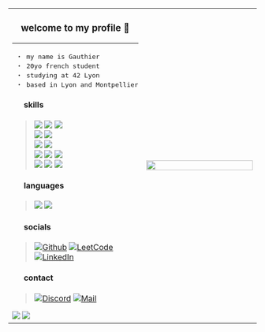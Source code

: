 <table width="100%" style="border: none;">
	<tr>
		<td width="45%">
			<h3 align="center">
				welcome to my profile 👋
			</h3>
			<hr>
<pre>
 ・ my name is Gauthier
 ・ 20yo french student
 ・ studying at 42 Lyon
 ・ based in Lyon and Montpellier
</pre>
			<h4>
				⠀⠀skills
			</h4>
			<blockquote>
				<img src="https://img.shields.io/badge/c-555555?style=flat&logo=c&logoColor=white">
				<img src="https://img.shields.io/badge/cpp-F34B7D?style=flat&logo=c%2B%2B&logoColor=white">
				<img src="https://img.shields.io/badge/rust-DEA584?style=flat&logo=rust&logoColor=333333">
				<br />
				<img src="https://img.shields.io/badge/python-3572A5?style=flat&logo=python&logoColor=white">
				<img src="https://img.shields.io/badge/pandas-150458?style=flat&logo=pandas&logoColor=white">
				<br />
				<img src="https://img.shields.io/badge/-html-E34C26?style=flat&logo=html5&logoColor=white">
				<img src="https://img.shields.io/badge/-css-563D7C?style=flat&logo=css3">
				<br />
				<img src="https://img.shields.io/badge/linux-FCC624?style=flat&logo=linux&logoColor=black">
				<img src="https://img.shields.io/badge/shell-89E051?style=flat&logo=gnu-bash&logoColor=black">
				<img src="https://img.shields.io/badge/git-E44C30?style=flat&logo=git&logoColor=white">
				<br />
				<img src="https://img.shields.io/badge/mongodb-11AA50?style=flat&logo=mongodb&logoColor=white">
				<img src="https://img.shields.io/badge/mysql-00618A?style=flat&logo=mysql&logoColor=white">
				<img src="https://img.shields.io/badge/docker-384D54?style=flat&logo=docker&logoColor=white">
			</blockquote>
			<h4>
				⠀⠀languages
			</h4>
			<blockquote>
				<img src="https://img.shields.io/badge/french-002654?style=flat">
				<img src="https://img.shields.io/badge/english-C9082A?style=flat">
			</blockquote>
			<h4>
				⠀⠀socials
			</h4>
			<blockquote>
				
[![Github](https://img.shields.io/badge/github-%23121011.svg?style=flat&logo=github&logoColor=white)](https://github.com/gogolescargot)
[![LeetCode](https://img.shields.io/badge/-leetcode-FFA116?style=flat&logo=LeetCode&logoColor=black)](https://leetcode.com/gogolescargot/)
[![LinkedIn](https://img.shields.io/badge/linkedin-0077B5?style=flat&logo=linkedin&logoColor=white)](https://www.linkedin.com/in/gauthiergalon/)
			</blockquote>
			<h4>
				⠀⠀contact
			</h4>
			<blockquote>
				[![Discord](https://img.shields.io/badge/discord-738ADB?style=flat&logo=discord&logoColor=white)](https://discord.com/users/385337518880718848)
				[![Mail](https://img.shields.io/badge/-mail-1577CF?style=flat&logo=ThunderBird&logoColor=white)](mailto:gauthiergalon@pm.me)
			</blockquote>
				<img src="https://github-readme-stats.vercel.app/api?username=gogolescargot&title_color=e6edf3&text_color=858585&icon_color=858585&bg_color=00000000&hide_border=true&show_icons=true&card_width=401&layout=compact" />
    				<img src="https://github-readme-stats.vercel.app/api/top-langs/?username=gogolescargot&title_color=e6edf3&text_color=858585&icon_color=858585&bg_color=00000000&hide_border=true&show_icons=true&card_width=401&layout=compact" />
		</td>
		<td align="right" width="50%">
			<img src="https://i.pinimg.com/736x/aa/67/a8/aa67a84adb24ec4250b024b1acb008ea.jpg" height="100%">
		</td>
	</tr>
</table>


